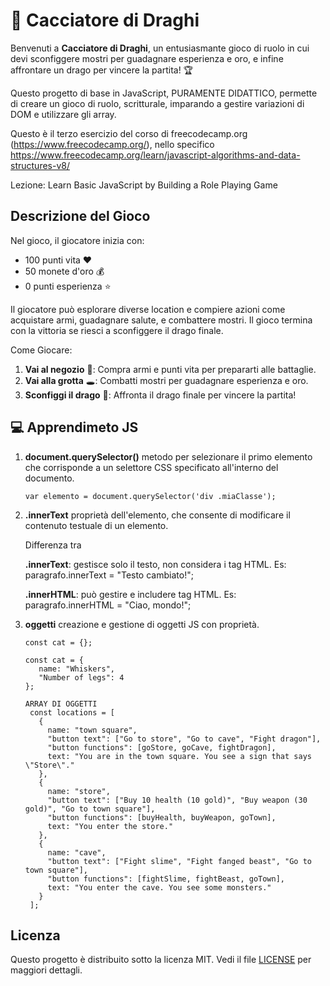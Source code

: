 # 🐉 Cacciatore di Draghi

Benvenuti a **Cacciatore di Draghi**, un entusiasmante gioco di ruolo in cui devi sconfiggere mostri per guadagnare esperienza e oro, e infine affrontare un drago per vincere la partita! 🏆

Questo progetto di base in JavaScript, PURAMENTE DIDATTICO, permette di creare un gioco di ruolo, scritturale, imparando a gestire variazioni di DOM e utilizzare gli array.

Questo è il terzo esercizio del corso di freecodecamp.org (https://www.freecodecamp.org/), nello specifico https://www.freecodecamp.org/learn/javascript-algorithms-and-data-structures-v8/

Lezione: Learn Basic JavaScript by Building a Role Playing Game

## Descrizione del Gioco

Nel gioco, il giocatore inizia con:
- 100 punti vita ❤️
- 50 monete d'oro 💰
- 0 punti esperienza ⭐

Il giocatore può esplorare diverse location e compiere azioni come acquistare armi, guadagnare salute, e combattere mostri. Il gioco termina con la vittoria se riesci a sconfiggere il drago finale. 

Come Giocare:

1. **Vai al negozio** 🏪: Compra armi e punti vita per prepararti alle battaglie.
2. **Vai alla grotta** 🕳️: Combatti mostri per guadagnare esperienza e oro.
3. **Sconfiggi il drago** 🐉: Affronta il drago finale per vincere la partita!

## 💻 Apprendimeto JS

1. **document.querySelector()** metodo per selezionare il primo elemento che corrisponde a un selettore CSS specificato all'interno del documento.

       var elemento = document.querySelector('div .miaClasse');

2. **.innerText** proprietà dell'elemento, che consente di modificare il contenuto testuale di un elemento.

    Differenza tra

    **.innerText**: gestisce solo il testo, non considera i tag HTML. Es: paragrafo.innerText = "Testo cambiato!";

    **.innerHTML**: può gestire e includere tag HTML. Es: paragrafo.innerHTML = "Ciao, mondo!";

3. **oggetti** creazione e gestione di oggetti JS con proprietà.

       const cat = {};

       const cat = {
          name: "Whiskers",
          "Number of legs": 4
       };

       ARRAY DI OGGETTI
        const locations = [
          {
            name: "town square",
            "button text": ["Go to store", "Go to cave", "Fight dragon"],
            "button functions": [goStore, goCave, fightDragon],
            text: "You are in the town square. You see a sign that says \"Store\"."
          },
          {
            name: "store",
            "button text": ["Buy 10 health (10 gold)", "Buy weapon (30 gold)", "Go to town square"],
            "button functions": [buyHealth, buyWeapon, goTown],
            text: "You enter the store."
          },
          {
            name: "cave",
            "button text": ["Fight slime", "Fight fanged beast", "Go to town square"],
            "button functions": [fightSlime, fightBeast, goTown],
            text: "You enter the cave. You see some monsters."
          }
        ];





## Licenza

Questo progetto è distribuito sotto la licenza MIT. Vedi il file [LICENSE](LICENSE) per maggiori dettagli.
